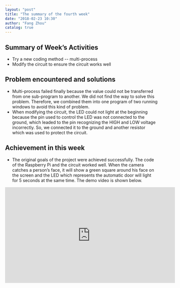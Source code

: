 ```yaml
---
layout: "post"
title: "The summary of the fourth week"
date: "2018-02-23 10:30"
author: "Fang Zhou"
catalog: true
---
```

## Summary of Week’s Activities
- Try a new coding method -- multi-process
- Modify the circuit to ensure the circuit works well
 
## Problem encountered and solutions
- Multi-process failed finally because the value could not be transferred 
from one sub-program to another. We did not find the way to solve this 
problem. Therefore, we combined them into one program of two running windows 
to avoid this kind of problem. 
- When modifying the circuit, the LED could not light at the beginning because 
the pin used to control the LED was not connected to the ground, which leaded 
to the pin recognizing the HIGH and LOW voltage incorrectly. So, we connected 
it to the ground and another resistor which was used to protect the circuit.
 
## Achievement in this week
- The original goals of the project were achieved successfully. The code of 
the Raspberry Pi and the circuit worked well. When the camera catches a person’s face, 
it will show a green square around his face on the screen and the LED which represents 
the automatic door will light for 5 seconds at the same time. The demo video is shown below.
<iframe 
     width="560" 
     height="315" 
     src="https://www.youtube.com/embed/yfqtsYiklZI" 
     frameborder="0" 
     allow="autoplay; 
     encrypted-media" 
     allowfullscreen>
</iframe>
